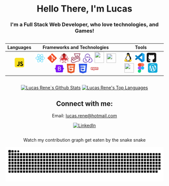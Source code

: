 <h1 align="center"> Hello There, I'm Lucas</h1>

<h3 align="center">I'm a Full Stack Web Developer, who love technologies, and Games!</h3>

##

<div id='lojc' align="center">

| Languages  | Frameworks and Technologies | Tools | 
|---|---|---|
|<div id='lojc' align="center"><img src="https://github.com/LRenne/LRenne/blob/main/img/JavaScript.svg" width="30" height="30"/></div>|<div id='lojc' align="center"><img src="https://github.com/devicons/devicon/blob/1119b9f84c0290e0f0b38982099a2bd027a48bf1/icons/react/react-original.svg" width="30" height="30"/>&nbsp;&nbsp;<img src="https://github.com/devicons/devicon/blob/master/icons/git/git-original.svg" width="30" height="30"/>&nbsp;&nbsp;<img src="img/testing-library.svg" width="30" height="30"/>&nbsp;&nbsp;<img src="https://github.com/devicons/devicon/blob/master/icons/jest/jest-plain.svg" width="30" height="30"/>&nbsp;&nbsp;<img src="https://github.com/devicons/devicon/blob/1119b9f84c0290e0f0b38982099a2bd027a48bf1/icons/redux/redux-original.svg" width="30" height="30"/>&nbsp;&nbsp;<img src="https://img.icons8.com/color/344/docker.png" width="30" height="35"/>&nbsp;&nbsp;<img src="https://www.seekpng.com/png/full/525-5256723_docker-compose-logo.png" width="30" height="30"/>&nbsp;&nbsp;<img src="https://github.com/devicons/devicon/blob/master/icons/bootstrap/bootstrap-original.svg" width="30" height="30"/>&nbsp;&nbsp;<img src="https://github.com/LRenne/LRenne/blob/main/img/HTML.svg" width="30" height="30"/>&nbsp;&nbsp;<img src="img/CSS.svg" width="30" height="30"/>&nbsp;&nbsp;<img src="https://github.com/LRenne/LRenne/blob/main/img/NPM.svg" width="30" height="30"/></div>|<div id='lojc' align="center"><img src="https://github.com/devicons/devicon/blob/master/icons/linux/linux-original.svg" width="30" height="30"/>&nbsp;&nbsp;<img src="https://github.com/devicons/devicon/blob/master/icons/vscode/vscode-original.svg" width="30" height="30"/>&nbsp;&nbsp;<img src="https://github.com/LRenne/LRenne/blob/main/img/GitHub.svg" width="30" height="30" background-color="white"/>&nbsp;&nbsp;<img src="https://img.icons8.com/color/344/bash.png" width="30" height="30" background-color="white"/>&nbsp;&nbsp;<img src="https://github.com/devicons/devicon/blob/master/icons/figma/figma-original.svg" width="30" height="30"/>&nbsp;&nbsp;<img src="https://github.com/LRenne/LRenne/blob/main/img/WordPress.svg" width="30" height="30"/></div>|
  
  
## 

<div align="center">
  <a href="https://github.com/LRenne/github-readme-stats"><img height="165em" alt="Lucas Rene`s Github Stats" src="https://github-readme-stats.vercel.app/api?username=LRenne&show_icons=true&count_private=true&theme=react&hide_border=true&bg_color=0D1117" /></a>
  <a href="https://github.com/LRenne/github-readme-stats"><img height="165em" alt="Lucas Rene's Top Languages" src="https://github-readme-stats.vercel.app/api/top-langs/?username=LRenne&langs_count=8&count_private=true&layout=compact&theme=react&hide_border=true&bg_color=0D1117"/>
	</a>
</div>

  ## Connect with me:
<div align="center">

<a>Email: lucas.rene@hotmail.com <a/>
	
<a href="https://www.linkedin.com/in/lucas-rene-88b650145/"><img alt="LinkedIn" src="https://img.shields.io/badge/LinkedIn-0077B5?style=for-the-badge&logo=linkedin&logoColor=white" /></a>

</div>  

  ##
  Watch my contribution graph get eaten by the snake snake
  
![Snake animation](https://raw.githubusercontent.com/Platane/snk/output/github-contribution-grid-snake.svg)

  
<!--
**LRenne/LRenne** is a ✨ _special_ ✨ repository because its `README.md` (this file) appears on your GitHub profile.

Here are some ideas to get you started:

- 🔭 I’m currently working on ...
- 🌱 I’m currently learning ...
- 👯 I’m looking to collaborate on ...
- 🤔 I’m looking for help with ...
- 💬 Ask me about ...
- 📫 How to reach me: ...
- 😄 Pronouns: ...
- ⚡ Fun fact: ...
-->

